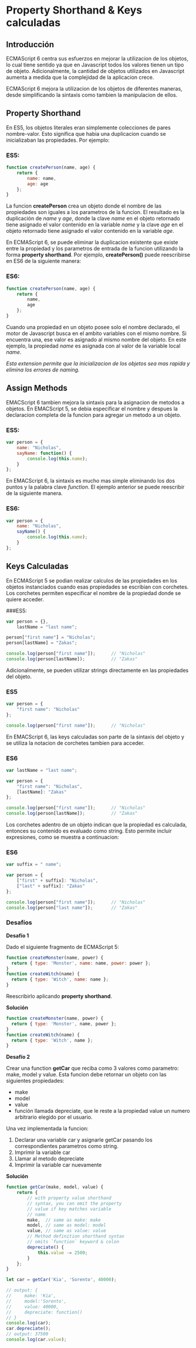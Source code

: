# Property Shorthand & Keys calculadas

## Introducción    
   
   ECMAScript 6 centra sus esfuerzos en mejorar la utilizacion de los objetos, lo cual tiene sentido ya que en Javascript todos los valores tienen un tipo de objeto. Adicionalmente, la cantidad de objetos utilizados en Javascript aumenta a medida que la complejidad de la aplicacion crece.   

ECMAScript 6 mejora la utilizacion de los objetos de diferentes maneras, desde simplificando la sintaxis como tambien la manipulacion de ellos.      

## Property Shorthand   
   
En ES5, los objetos literales eran simplemente colecciones de pares nombre-valor. Esto significa que habia una duplicacion cuando se inicializaban las propiedades. Por ejemplo:   
   
### ES5:   
   
```javascript
function createPerson(name, age) {
    return {
        name: name,
        age: age
    };
}
```

La funcion **createPerson** crea un objeto donde el nombre de las propiedades son iguales a los parametros de la funcion. El resultado es la duplicación de *name* y *age*, donde la clave *name* en el objeto retornado tiene asignado el valor contenido en la variable *name* y la clave *age* en el objeto retornado tiene asignado el valor contenido en la variable *age*.

En ECMAScript 6, se puede eliminar la duplicacion existente que existe entre la propiedad y los parametros de entrada de la funcion utilizando la forma **property shorthand**. Por ejemplo, **createPerson()** puede reescribirse en ES6 de la siguiente manera:

### ES6:   
   
```javascript
function createPerson(name, age) {
    return {
        name,
        age
    };
}
```

Cuando una propiedad en un objeto posee solo el nombre declarado, el motor de Javascript busca en el ambito variables con el mismo nombre. Si encuentra una, ese valor es asignado al mismo nombre del objeto. En este ejemplo, la propiedad *name* es asignada con al valor de la variable local *name*.

*Esta extension permite que la inicializacion de los objetos sea mas rapida y elimina los errores de naming.*

## Assign Methods

EMACScript 6 tambien mejora la sintaxis para la asignacion de metodos a objetos. En EMACScript 5, se debia especificar el nombre y despues la declaracion completa de la funcion para agregar un metodo a un objeto.

### ES5:

```javascript
var person = {
    name: "Nicholas",
    sayName: function() {
        console.log(this.name);
    }
};
```

En EMACScript 6, la sintaxis es mucho mas simple eliminando los dos puntos y la palabra clave *function*. El ejemplo anterior se puede reescribir de la siguiente manera.

### ES6:

```javascript
var person = {
    name: "Nicholas",
    sayName() {
        console.log(this.name);
    }
};
```

## Keys Calculadas

En ECMAScript 5 se podian realizar calculos de las propiedades en los objetos instanciados cuando esas propiedades se escribian con corchetes. Los corchetes permiten especificar el nombre de la propiedad donde se quiere acceder. 

###ES5:

```javascript
var person = {},
    lastName = "last name";

person["first name"] = "Nicholas";
person[lastName] = "Zakas";

console.log(person["first name"]);      // "Nicholas"
console.log(person[lastName]);          // "Zakas"
```

Adicionalmente, se pueden utilizar strings directamente en las propiedades del objeto.

### ES5

```javascript
var person = {
    "first name": "Nicholas"
};

console.log(person["first name"]);      // "Nicholas"
```

En EMACScript 6, las keys calculadas son parte de la sintaxis del objeto y se utiliza la notacion de corchetes tambien para acceder.

### ES6

```javascript
var lastName = "last name";

var person = {
    "first name": "Nicholas",
    [lastName]: "Zakas"
};

console.log(person["first name"]);      // "Nicholas"
console.log(person[lastName]);          // "Zakas"
```

Los corchetes adentro de un objeto indican que la propiedad es calculada, entonces su contenido es evaluado como string. Esto permite incluir expresiones, como se muestra a continuacion:

### ES6

```javascript
var suffix = " name";

var person = {
    ["first" + suffix]: "Nicholas",
    ["last" + suffix]: "Zakas"
};

console.log(person["first name"]);      // "Nicholas"
console.log(person["last name"]);       // "Zakas"
```

### Desafíos

**Desafío 1**

Dado el siguiente fragmento de ECMAScript 5:

```javascript
function createMonster(name, power) {
  return { type: 'Monster', name: name, power: power };
}
function createWitch(name) {
  return { type: 'Witch', name: name };
}
```

Reescribirlo aplicando **property shorthand**.

**Solución**

```javascript
function createMonster(name, power) {
  return { type: 'Monster', name, power };
}
function createWitch(name) {
  return { type: 'Witch', name };
}
```

**Desafío 2**

Crear una function **getCar** que reciba como 3 valores como parametro: make, model y value. Esta funcion debe retornar un objeto con las siguientes propiedades:
- make
- model
- value
- función llamada depreciate, que le reste a la propiedad value un numero arbitrario elegido por el usuario.

Una vez implementada la funcion:
1) Declarar una variable car y asignarle getCar pasando los correspondientes parametros como string. 
2) Imprimir la variable car
3) Llamar al metodo depreciate
4) Imprimir la variable car nuevamente

**Solución**

```javascript
function getCar(make, model, value) {
    return {
        // with property value shorthand
        // syntax, you can omit the property
        // value if key matches variable
        // name
        make,  // same as make: make
        model, // same as model: model
        value, // same as value: value
        // Method definition shorthand syntax
        // omits `function` keyword & colon
        depreciate() {
            this.value -= 2500;
        }
    };
}

let car = getCar('Kia', 'Sorento', 40000);

// output: {
//     make: 'Kia',
//     model:'Sorento',
//     value: 40000,
//     depreciate: function()
// }
console.log(car);
car.depreciate();
// output: 37500
console.log(car.value);
```